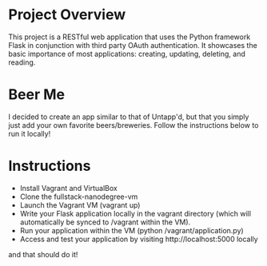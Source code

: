 <h1>Project Overview</h1>

<p>This project is a RESTful web application that uses the Python framework Flask in conjunction with third party OAuth authentication. It showcases the basic importance of most applications: creating, updating, deleting, and reading.</p>

<h1>Beer Me</h1>
<p>I decided to create an app similar to that of Untapp'd, but that you simply just add your own favorite beers/breweries. Follow the instructions below to run it locally!</p>

<h1>Instructions</h1>
<p>
<ul>
<li>Install Vagrant and VirtualBox</li>
<li>Clone the fullstack-nanodegree-vm</li>
<li>Launch the Vagrant VM (vagrant up)</li>
<li>Write your Flask application locally in the vagrant directory (which will automatically be synced to /vagrant within the VM).</li>
<li>Run your application within the VM (python /vagrant/application.py)</li>
<li>Access and test your application by visiting http://localhost:5000 locally</li>
</ul>
and that should do it!
</p>
